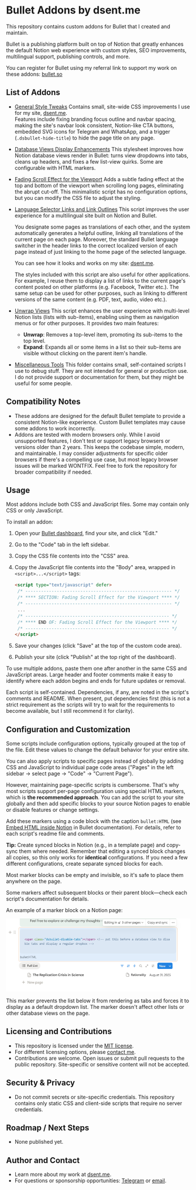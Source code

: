 # Bullet Addons by dsent.me

This repository contains custom addons for Bullet that I created and maintain.

Bullet is a publishing platform built on top of Notion that greatly enhances the default Notion web experience
with custom styles, SEO improvements, multilingual support, publishing controls, and more.

You can register for Bullet using my referral link to support my work on these addons: [bullet.so](https://bullet.so/?ref=dsent)

## List of Addons

- [General Style Tweaks](src/style-tweaks/style-tweaks-readme.md)
  Contains small, site-wide CSS improvements I use for my site, [dsent.me](https://dsent.me).  
  Features include fixing branding focus outline and navbar spacing, making the site's navbar look consistent, Notion-like CTA buttons, embedded SVG icons for Telegram and WhatsApp, and a trigger (`.dsbullet-hide-title`) to hide the page title on any page.
- [Database Views Display Enhancements](src/database-display/database-display-readme.md)
  This stylesheet improves how Notion database views render in Bullet: turns view dropdowns into tabs, cleans up headers, and fixes a few list-view quirks. Some are configurable with HTML markers.
- [Fading Scroll Effect for the Viewport](src/fading-scroll/)
  Adds a subtle fading effect at the top and bottom of the viewport when scrolling long pages, eliminating the abrupt cut-off.
  This minimalistic script has no configuration options, but you can modify the CSS file to adjust the styling.
- [Language Selector Links and Link Outlines](src/lang-link/lang-link-readme.md)
  This script improves the user experience for a multilingual site built on Notion and Bullet.

  You designate some pages as translations of each other, and the system automatically generates a helpful outline, linking all translations of the current page on each page. Moreover, the standard Bullet language switcher in the header links to the correct localized version of each page instead of just linking to the home page of the selected language.

  You can see how it looks and works on my site: [dsent.me](https://dsent.me).

  The styles included with this script are also useful for other applications. For example, I reuse them to display a list of links to the current page's content posted on other platforms (e.g. Facebook, Twitter etc.). The same setup can be used for other purposes, such as linking to different versions of the same content (e.g. PDF, text, audio, video etc.).
- [Unwrap Views](src/unwrap-views/unwrap-views-readme.md)
  This script enhances the user experience with multi-level Notion lists (lists with sub-items), enabling using them as navigation menus or for other purposes. It provides two main features:
  - **Unwrap**: Removes a top-level item, promoting its sub-items to the top level.
  - **Expand**: Expands all or some items in a list so their sub-items are visible without clicking on the parent item's handle.
- [Miscellaneous Tools](src/tools/)
  This folder contains small, self-contained scripts I use to debug stuff. They are not intended for general or production use. I do not provide support or documentation for them, but they might be useful for some people.

## Compatibility Notes

- These addons are designed for the default Bullet template to provide a consistent Notion-like experience.
  Custom Bullet templates may cause some addons to work incorrectly.
- Addons are tested with modern browsers only. While I avoid unsupported features, I don't test or support
  legacy browsers or versions older than 2 years. This keeps the codebase simple, modern, and maintainable.
  I may consider adjustments for specific older browsers if there's a compelling use case, but most legacy browser
  issues will be marked WONTFIX. Feel free to fork the repository for broader compatibility if needed.

## Usage

Most addons include both CSS and JavaScript files. Some may contain only CSS or only JavaScript.

To install an addon:

1. Open your [Bullet dashboard](https://app.bullet.so/dashboard), find your site, and click "Edit."
2. Go to the "Code" tab in the left sidebar.
3. Copy the CSS file contents into the "CSS" area.
4. Copy the JavaScript file contents into the "Body" area, wrapped in `<script>...</script>` tags:

   ```html
   <script type="text/javascript" defer>
    /* -------------------------------------------------------- */
    /* **** SECTION: Fading Scroll Effect for the Viewport **** */
    /* -------------------------------------------------------- */
    ...
    /* ------------------------------------------------------- */
    /* **** END OF: Fading Scroll Effect for the Viewport **** */
    /* ------------------------------------------------------- */
   </script>
   ```

5. Save your changes (click "Save" at the top of the custom code area).
6. Publish your site (click "Publish" at the top right of the dashboard).

To use multiple addons, paste them one after another in the same CSS and JavaScript areas. Large header and footer comments make it easy to identify where each addon begins and ends for future updates or removal.

Each script is self-contained. Dependencies, if any, are noted in the script's comments and README. When present, put dependencies first (this is not a strict requirement as the scripts will try to wait for the requirements to become available, but I still recommend it for clarity).

## Configuration and Customization

Some scripts include configuration options, typically grouped at the top of the file. Edit these values to change the default behavior for your entire site.

You can also apply scripts to specific pages instead of globally by adding CSS and JavaScript to individual page code areas ("Pages" in the left sidebar → select page → "Code" → "Current Page").

However, maintaining page-specific scripts is cumbersome. That's why most scripts support per-page configuration using special HTML markers, which is **the recommended approach**. You can add the script to your site globally and then add specific blocks to your source Notion pages to enable or disable features or change settings.

Add these markers using a code block with the caption `bullet:HTML` (see [Embed HTML inside Notion](https://bullet.so/docs/embed-html-inside-notion/) in Bullet documentation). For details, refer to each script's readme file and comments.

**Tip:** Create synced blocks in Notion (e.g., in a template page) and copy-sync them where needed. Remember that editing a synced block changes all copies, so this only works for **identical** configurations. If you need a few different configurations, create separate synced blocks for each.

Most marker blocks can be empty and invisible, so it's safe to place them anywhere on the page.

Some markers affect subsequent blocks or their parent block—check each script's documentation for details.

An example of a marker block on a Notion page:

![A screenshot of a Notion page with custom HTML marker before a list](img/sample-html-marker.png)

This marker prevents the list below it from rendering as tabs and forces it to display as a default dropdown list. The marker doesn't affect other lists or other database views on the page.

## Licensing and Contributions

- This repository is licensed under the [MIT license](LICENSE).
- For different licensing options, please [contact me](#author-and-contact).
- Contributions are welcome. Open issues or submit pull requests to the public repository. Site-specific or sensitive content will not be accepted.

## Security & Privacy

- Do not commit secrets or site-specific credentials. This repository contains only static CSS and client-side scripts that require no server credentials.

## Roadmap / Next Steps

- None published yet.

## Author and Contact

- Learn more about my work at [dsent.me](https://dsent.me).
- For questions or sponsorship opportunities: [Telegram](https://t.me/dsent_zen) or [email](mailto:info@dsent.me).
